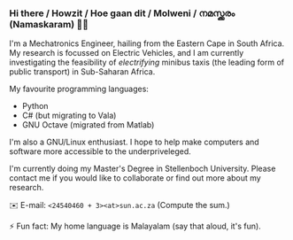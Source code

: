 ### Hi there / Howzit / Hoe gaan dit / Molweni / നമസ്ക്കരം (Namaskaram) 👋🏽

I'm a Mechatronics Engineer, hailing from the Eastern Cape in South Africa. My research is focussed on Electric Vehicles, and I am currently investigating the feasibility of *electrifying* minibus taxis (the leading form of public transport) in Sub-Saharan Africa.

My favourite programming languages:
- Python
- C# (but migrating to Vala)
- GNU Octave (migrated from Matlab)

I'm also a GNU/Linux enthusiast. I hope to help make computers and software more accessible to the underpriveleged.

I'm currently doing my Master's Degree in Stellenboch University. Please contact me if you would like to collaborate or find out more about my research.

✉️ E-mail: `<24540460 + 3><at>sun.ac.za` (Compute the sum.)

⚡ Fun fact: My home language is Malayalam (say that aloud, it's fun).
